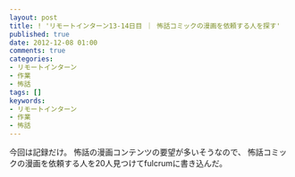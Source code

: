 ```yaml
---
layout: post
title: ! 'リモートインターン13-14日目 ｜ 怖話コミックの漫画を依頼する人を探す'
published: true
date: 2012-12-08 01:00
comments: true
categories:
- リモートインターン
- 作業
- 怖話
tags: []
keywords:
- リモートインターン
- 作業
- 怖話
---
```

今回は記録だけ。
怖話の漫画コンテンツの要望が多いそうなので、
怖話コミックの漫画を依頼する人を20人見つけてfulcrumに書き込んだ。